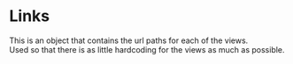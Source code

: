 # Links
This is an object that contains the url paths for each of the views.  
Used so that there is as little hardcoding for the views as much as possible.  